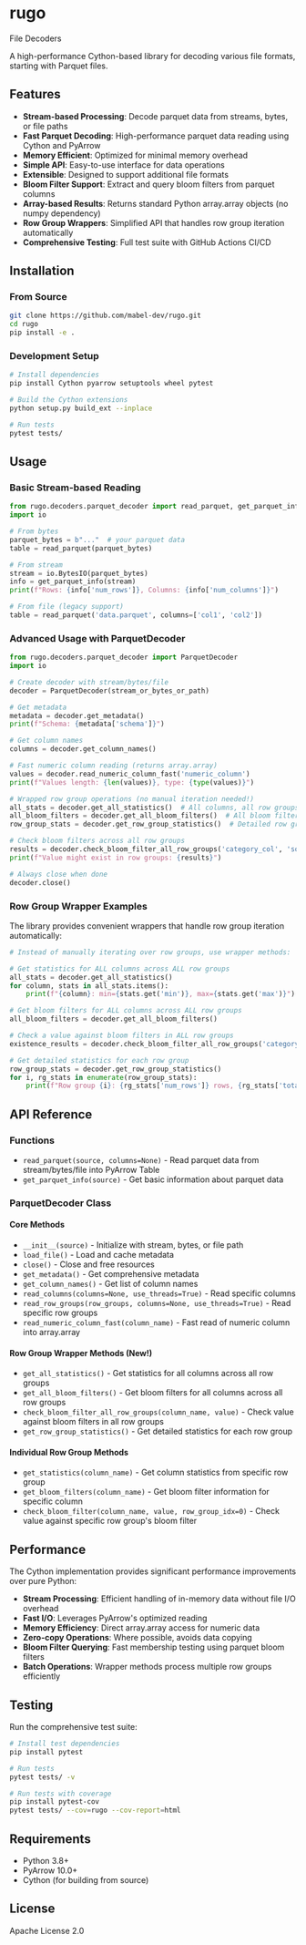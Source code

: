 # rugo
File Decoders

A high-performance Cython-based library for decoding various file formats, starting with Parquet files.

## Features

- **Stream-based Processing**: Decode parquet data from streams, bytes, or file paths
- **Fast Parquet Decoding**: High-performance parquet data reading using Cython and PyArrow
- **Memory Efficient**: Optimized for minimal memory overhead
- **Simple API**: Easy-to-use interface for data operations
- **Extensible**: Designed to support additional file formats
- **Bloom Filter Support**: Extract and query bloom filters from parquet columns
- **Array-based Results**: Returns standard Python array.array objects (no numpy dependency)
- **Row Group Wrappers**: Simplified API that handles row group iteration automatically
- **Comprehensive Testing**: Full test suite with GitHub Actions CI/CD

## Installation

### From Source

```bash
git clone https://github.com/mabel-dev/rugo.git
cd rugo
pip install -e .
```

### Development Setup

```bash
# Install dependencies
pip install Cython pyarrow setuptools wheel pytest

# Build the Cython extensions
python setup.py build_ext --inplace

# Run tests
pytest tests/
```

## Usage

### Basic Stream-based Reading

```python
from rugo.decoders.parquet_decoder import read_parquet, get_parquet_info
import io

# From bytes
parquet_bytes = b"..."  # your parquet data
table = read_parquet(parquet_bytes)

# From stream
stream = io.BytesIO(parquet_bytes)
info = get_parquet_info(stream)
print(f"Rows: {info['num_rows']}, Columns: {info['num_columns']}")

# From file (legacy support)
table = read_parquet('data.parquet', columns=['col1', 'col2'])
```

### Advanced Usage with ParquetDecoder

```python
from rugo.decoders.parquet_decoder import ParquetDecoder
import io

# Create decoder with stream/bytes/file
decoder = ParquetDecoder(stream_or_bytes_or_path)

# Get metadata
metadata = decoder.get_metadata()
print(f"Schema: {metadata['schema']}")

# Get column names
columns = decoder.get_column_names()

# Fast numeric column reading (returns array.array)
values = decoder.read_numeric_column_fast('numeric_column')
print(f"Values length: {len(values)}, type: {type(values)}")

# Wrapped row group operations (no manual iteration needed!)
all_stats = decoder.get_all_statistics()  # All columns, all row groups
all_bloom_filters = decoder.get_all_bloom_filters()  # All bloom filters
row_group_stats = decoder.get_row_group_statistics()  # Detailed row group info

# Check bloom filters across all row groups
results = decoder.check_bloom_filter_all_row_groups('category_col', 'some_value')
print(f"Value might exist in row groups: {results}")

# Always close when done
decoder.close()
```

### Row Group Wrapper Examples

The library provides convenient wrappers that handle row group iteration automatically:

```python
# Instead of manually iterating over row groups, use wrapper methods:

# Get statistics for ALL columns across ALL row groups
all_stats = decoder.get_all_statistics()
for column, stats in all_stats.items():
    print(f"{column}: min={stats.get('min')}, max={stats.get('max')}")

# Get bloom filters for ALL columns across ALL row groups  
all_bloom_filters = decoder.get_all_bloom_filters()

# Check a value against bloom filters in ALL row groups
existence_results = decoder.check_bloom_filter_all_row_groups('category', 'Electronics')

# Get detailed statistics for each row group
row_group_stats = decoder.get_row_group_statistics()
for i, rg_stats in enumerate(row_group_stats):
    print(f"Row group {i}: {rg_stats['num_rows']} rows, {rg_stats['total_byte_size']} bytes")
```

## API Reference

### Functions

- `read_parquet(source, columns=None)` - Read parquet data from stream/bytes/file into PyArrow Table
- `get_parquet_info(source)` - Get basic information about parquet data

### ParquetDecoder Class

#### Core Methods

- `__init__(source)` - Initialize with stream, bytes, or file path
- `load_file()` - Load and cache metadata 
- `close()` - Close and free resources
- `get_metadata()` - Get comprehensive metadata
- `get_column_names()` - Get list of column names
- `read_columns(columns=None, use_threads=True)` - Read specific columns
- `read_row_groups(row_groups, columns=None, use_threads=True)` - Read specific row groups
- `read_numeric_column_fast(column_name)` - Fast read of numeric column into array.array

#### Row Group Wrapper Methods (New!)

- `get_all_statistics()` - Get statistics for all columns across all row groups
- `get_all_bloom_filters()` - Get bloom filters for all columns across all row groups
- `check_bloom_filter_all_row_groups(column_name, value)` - Check value against bloom filters in all row groups
- `get_row_group_statistics()` - Get detailed statistics for each row group

#### Individual Row Group Methods

- `get_statistics(column_name)` - Get column statistics from specific row group
- `get_bloom_filters(column_name)` - Get bloom filter information for specific column
- `check_bloom_filter(column_name, value, row_group_idx=0)` - Check value against specific row group's bloom filter

## Performance

The Cython implementation provides significant performance improvements over pure Python:

- **Stream Processing**: Efficient handling of in-memory data without file I/O overhead
- **Fast I/O**: Leverages PyArrow's optimized reading
- **Memory Efficiency**: Direct array.array access for numeric data
- **Zero-copy Operations**: Where possible, avoids data copying
- **Bloom Filter Querying**: Fast membership testing using parquet bloom filters
- **Batch Operations**: Wrapper methods process multiple row groups efficiently

## Testing

Run the comprehensive test suite:

```bash
# Install test dependencies
pip install pytest

# Run tests
pytest tests/ -v

# Run tests with coverage
pip install pytest-cov
pytest tests/ --cov=rugo --cov-report=html
```

## Requirements

- Python 3.8+
- PyArrow 10.0+
- Cython (for building from source)

## License

Apache License 2.0
